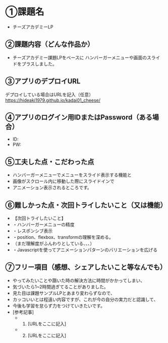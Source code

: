 # ①課題名
- チーズアカデミーLP

## ②課題内容（どんな作品か）
- チーズアカデミー課題LPをベースに
  ハンバーガーメニューや画面のスライドをプラスしました。

## ③アプリのデプロイURL
デプロイしている場合はURLを記入（任意）
https://hideaki1979.github.io/kadai01_cheese/

## ④アプリのログイン用IDまたはPassword（ある場合）
- ID: 
- PW: 

## ⑤工夫した点・こだわった点
- ハンバーガーメニューでメニューをスライド表示する機能と
- 画像がスクロール内に移動した際にスライドインで
- アニメーション表示されるところです。

## ⑥難しかった点・次回トライしたいこと（又は機能）
- 【次回トライしたいこと】
- ・ハンバーガーメニューの精度
- ・レスポンシブ表示
- ・position、flexbox、transformの理解を深める。
- （まだ理解度がふんわりとしている、、、）
- ・Javascriptを使ってアニメーションパターンのバリエーションを広げる

## ⑦フリー項目（感想、シェアしたいこと等なんでも）
- やってみたいことや躓いた時の解決方法に時間がかかってしまい、
- 気づいたら1~2時間過ぎてることがありました。
- 見た目は課題サンプルLPとあまり変わらずなので、
- カッコいいとは程遠い内容ですが、これが今の自分の実力だと認識して、
- 今後も学習を怠らず力をつけていきたいです。
- [参考記事]
  - 1. [URLをここに記入]
  - 2. [URLをここに記入]